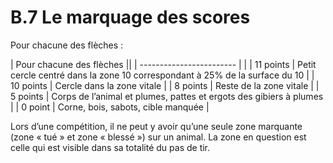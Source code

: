 # B.7 Le marquage des scores

Pour chacune des flèches :

| Pour chacune des flèches ||
| ------------------------ |  |
| 11 points                | Petit cercle centré dans la zone 10 correspondant à 25% de la surface du 10 |
| 10 points                | Cercle dans la zone vitale                                   |
| 8 points                 | Reste de la zone vitale                                      |
| 5 points                 | Corps de l’animal et plumes, pattes et ergots des gibiers à plumes |
| 0 point                  | Corne, bois, sabots, cible manquée                           |

Lors d’une compétition, il ne peut y avoir qu’une seule zone marquante (zone « tué » et zone « blessé »)
sur un animal. La zone en question est celle qui est visible dans sa totalité du pas de tir.
